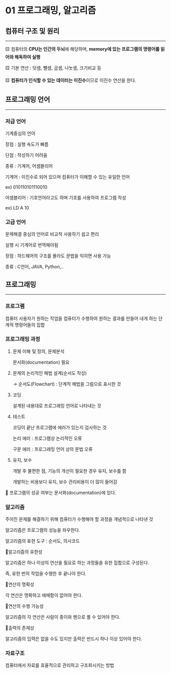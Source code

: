 # 01 프로그래밍, 알고리즘

## 컴퓨터 구조 및 원리

---

🟨 컴퓨터의 **CPU는 인간의 두뇌**에 해당하며, **memory에 있는 프로그램의 명령어를 읽어와 해독하여 실행**

🟨 기본 연산 : 덧셈, 뺄셈, 곱셈, 나눗셈, 크기비교 등

🟨 **컴퓨터가 인식할 수 있는 데이터는 이진수**이므로 이진수 연산을 한다.

## 프로그래밍 언어

---

### 저급 언어

기계중심의 언어

장점 : 실행 속도가 빠름

단점 : 작성하기 어려움

종류 : 기계어, 어셈블리어

기계어 : 이진수로 되어 있으며 컴퓨터가 이해할 수 있는 유일한 언어

ex) 010110101110010

어셈블리어 : 기호언어라고도 하며 기호를 사용하여 프로그램 작성

ex) LD A 10

### 고급 언어

문제해결 중심의 언어로 비교적 사용하기 쉽고 편리

실행 시 기계어로 번역해야됨

장점 : 하드웨어의 구조를 몰라도 문법을 익히면 사용 가능

종류 : C언어, JAVA, Python,..

## 프로그래밍

---

### 프로그램

컴퓨터 사용자가 원하는 작업을 컴퓨터가 수행하여 원하는 결과를 만들어 내게 하는 단계적 명령어들의 집합

### 프로그래밍 과정

1. 문제 이해 및 정의, 문제분석
    
    문서화(documentation) 필요
    
2. 문제의 논리적인 해법 설계(순서도 작성)
    
    → 순서도(Flowchart) : 단계적 해법을 그림으로 표시한 것
    
3. 코딩
    
    설계된 내용대로 프로그래밍 언어로 나타내는 것
    
4. 테스트
    
    코딩이 끝난 프로그램에 에러가 있는지 검사하는 것
    
    논리 에러 : 프로그램상 논리적인 오류
    
    구문 에러 : 프로그래밍 언어 상의 문법 오류
    
5. 유지, 보수
    
    개발 후 불편한 점, 기능의 개선이 필요한 경우 유지, 보수를 함
    
    개발하는 비용보다 유지, 보수 관리비용이 더 많이 들어감
    

🔹 프로그램의 성공 여부는 문서화(documentation)에 있다.

### 알고리즘

주어진 문제를 해결하기 위해 컴퓨터가 수행해야 할 과정을 개념적으로 나타낸 것

알고리즘은 프로그램의 성능을 좌우한다.

알고리즘의 표현 도구 : 순서도, 의사코드

🔹알고리즘의 유한성

알고리즘은 하나 이상의 연산을 필요로 하는 과정들을 유한 집합으로 구성된다.

즉, 유한 번의 작업을 수행한 후 끝나야 한다.

🔹연산의 명확성

각 연산은 명확하고 애매함이 없어야 한다.

🔹연산의 수행 가능성

알고리즘의 각 연산은 사람이 종이와 펜으로 풀 수 있어야 한다.

🔹출력의 존재성

알고리즘의 입력은 없을 수도 있지만 출력은 반드시 하나 이상 있어야 한다.

### 자료구조

컴퓨터에서 자료를 효율적으로 관리하고 구조화시키는 방법